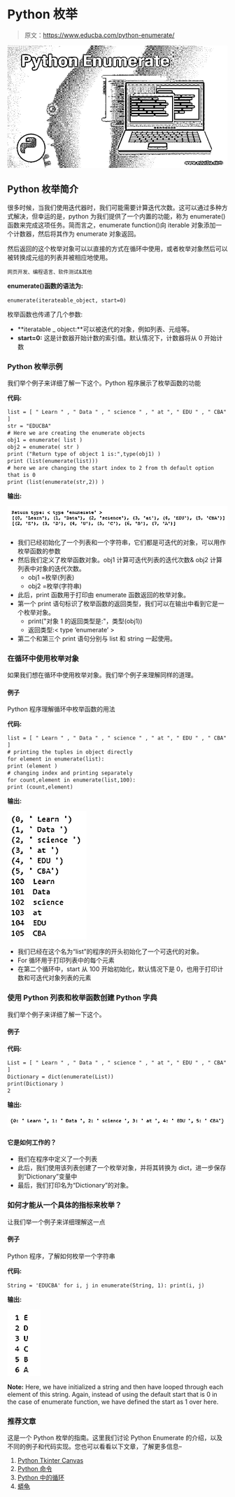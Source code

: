 # Python 枚举

> 原文：<https://www.educba.com/python-enumerate/>

![Python Enumerate](img/0e7adab703bdff479447ff9630a65570.png)



## Python 枚举简介

很多时候，当我们使用迭代器时，我们可能需要计算迭代次数。这可以通过多种方式解决，但幸运的是，python 为我们提供了一个内置的功能，称为 enumerate()函数来完成这项任务。简而言之，enumerate function()向 iterable 对象添加一个计数器，然后将其作为 enumerate 对象返回。

然后返回的这个枚举对象可以以直接的方式在循环中使用，或者枚举对象然后可以被转换成元组的列表并被相应地使用。

<small>网页开发、编程语言、软件测试&其他</small>

**enumerate()函数的语法为:**

`enumerate(iterateable_object, start=0)`

枚举函数也传递了几个参数:

*   **iteratable _ object:**可以被迭代的对象，例如列表、元组等。
*   **start=0:** 这是计数器开始计数的索引值。默认情况下，计数器将从 0 开始计数

### Python 枚举示例

我们举个例子来详细了解一下这个。Python 程序展示了枚举函数的功能

**代码:**

```
list = [ " Learn " , " Data " , " science " , " at ", " EDU " , " CBA" ]
str = "EDUCBA"
# Here we are creating the enumerate objects
obj1 = enumerate( list )
obj2 = enumerate( str )
print ("Return type of object 1 is:",type(obj1) )
print (list(enumerate(list)))
# here we are changing the start index to 2 from th default option that is 0
print (list(enumerate(str,2)) ) 
```

**输出:**

![Python Enumerate](img/a2da27c976229ccf315d0e73098beacb.png)



*   我们已经初始化了一个列表和一个字符串，它们都是可迭代的对象，可以用作枚举函数的参数
*   然后我们定义了枚举函数对象。obj1 计算可迭代列表的迭代次数& obj2 计算列表中对象的迭代次数。
    *   obj1 =枚举(列表)
    *   obj2 =枚举(字符串)
*   此后，print 函数用于打印由 enumerate 函数返回的枚举对象。
*   第一个 print 语句标识了枚举函数的返回类型，我们可以在输出中看到它是一个枚举对象。
    *   print("对象 1 的返回类型是:"，类型(obj1))
    *   返回类型:< type ‘enumerate’ >
*   第二个和第三个 print 语句分别与 list 和 string 一起使用。

### 在循环中使用枚举对象

如果我们想在循环中使用枚举对象。我们举个例子来理解同样的道理。

#### 例子

Python 程序理解循环中枚举函数的用法

**代码:**

```
list = [ " Learn " , " Data " , " science " , " at ", " EDU " , " CBA" ]
# printing the tuples in object directly 
for element in enumerate(list):
print (element )
# changing index and printing separately
for count,element in enumerate(list,100):
print (count,element) 
```

**输出:**

![Python Enumerate1](img/ef16c12bf5a620e549c174057868d660.png)



*   我们已经在这个名为“list”的程序的开头初始化了一个可迭代的对象。
*   For 循环用于打印列表中的每个元素
*   在第二个循环中，start 从 100 开始初始化，默认情况下是 0，也用于打印计数和可迭代对象列表的元素

### 使用 Python 列表和枚举函数创建 Python 字典

我们举个例子来详细了解一下这个。

#### 例子

**代码:**

```
List = [ " Learn " , " Data " , " science " , " at ", " EDU " , " CBA" ]
Dictionary = dict(enumerate(List))
print(Dictionary )
2 
```

**输出:**

![Python Enumerate2](img/6b0c30d7aa342490f21eb753660e2c28.png)



#### 它是如何工作的？

*   我们在程序中定义了一个列表
*   此后，我们使用该列表创建了一个枚举对象，并将其转换为 dict，进一步保存到“Dictionary”变量中
*   最后，我们打印名为“Dictionary”的对象。

### 如何才能从一个具体的指标来枚举？

让我们举一个例子来详细理解这一点

#### 例子

Python 程序，了解如何枚举一个字符串

**代码:**

`String = 'EDUCBA'
for i, j in enumerate(String, 1):
print(i, j)`

**输出:**

![Python Enumerate3](img/bca3c00af19c6513f71e1b7eb16421d3.png)



**Note:** Here, we have initialized a string and then have looped through each element of this string. Again, instead of using the default start that is 0 in the case of enumerate function, we have defined the start as 1 over here.

### 推荐文章

这是一个 Python 枚举的指南。这里我们讨论 Python Enumerate 的介绍，以及不同的例子和代码实现。您也可以看看以下文章，了解更多信息–

1.  [Python Tkinter Canvas](https://www.educba.com/python-tkinter-canvas/)
2.  [Python 命令](https://www.educba.com/python-commands/)
3.  [Python 中的循环](https://www.educba.com/loops-in-python/)
4.  [蟒龟](https://www.educba.com/python-turtle/)





